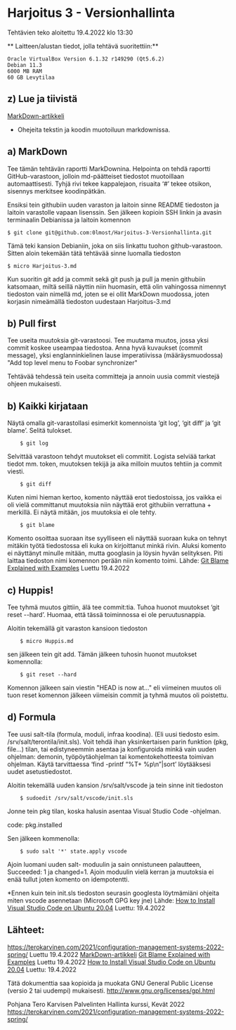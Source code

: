 # Harjoitus 3 - Versionhallinta

Tehtävien teko aloitettu 19.4.2022 klo 13:30

** Laitteen/alustan tiedot, jolla tehtävä suoritettiin:**

    Oracle VirtualBox Version 6.1.32 r149290 (Qt5.6.2)
    Debian 11.3
    6000 MB RAM
    60 GB Levytilaa

## z) Lue ja tiivistä 

[MarkDown-artikkeli](https://commonmark.org/help/)

- Ohejeita tekstin ja koodin muotoiluun markdownissa.

## a) MarkDown 

Tee tämän tehtävän raportti MarkDownina. Helpointa on tehdä raportti GitHub-varastoon, jolloin md-päätteiset tiedostot muotoillaan automaattisesti. Tyhjä rivi tekee kappalejaon, risuaita ‘#’ tekee otsikon, sisennys merkitsee koodinpätkän.

Ensiksi tein githubiin uuden varaston ja laitoin sinne README tiedoston ja laitoin varastolle vapaan lisenssin. Sen jälkeen kopioin SSH linkin ja avasin terminaalin Debianissa ja laitoin komennon

	$ git clone git@github.com:0lmost/Harjoitus-3-Versionhallinta.git

Tämä teki kansion Debianiin, joka on siis linkattu tuohon github-varastoon. Sitten aloin tekemään tätä tehtävää sinne luomalla tiedoston

	$ micro Harjoitus-3.md

Kun suoritin git add ja commit sekä git push ja pull ja menin githubiin katsomaan, miltä seillä näyttin niin huomasin, että olin vahingossa nimennyt tiedoston vain nimellä md, joten se ei ollit MarkDown muodossa, joten korjasin nimeämällä tiedoston uudestaan Harjoitus-3.md


## b) Pull first

Tee useita muutoksia git-varastoosi. Tee muutama muutos, jossa yksi commit koskee useampaa tiedostoa. Anna hyvä kuvaukset (commit message), yksi englanninkielinen lause imperatiivissa (määräysmuodossa) "Add top level menu to Foobar synchronizer"

Tehtävää tehdessä tein useita committeja ja annoin uusia commit viestejä ohjeen mukaisesti.

## b) Kaikki kirjataan

Näytä omalla git-varastollasi esimerkit komennoista ‘git log’, ‘git diff’ ja ‘git blame’. Selitä tulokset.

		$ git log

Selvittää varastoon tehdyt muutokset eli commitit. Logista selviää tarkat tiedot mm. token, muutoksen tekijä ja aika milloin muutos tehtiin ja commit viesti.


		$ git diff


Kuten nimi hieman kertoo, komento näyttää erot tiedostoissa, jos vaikka ei oli vielä committanut muutoksia niin näyttää erot githubiin verrattuna + merkillä. Ei näytä mitään, jos muutoksia ei ole tehty.


		$ git blame


Komento osoittaa suoraan itse syylliseen eli näyttää suoraan kuka on tehnyt mitäkin työtä tiedostossa eli kuka on kirjoittanut minkä rivin. Aluksi komento ei näyttänyt minulle mitään, mutta googlasin ja löysin hyvän selityksen.
Piti laittaa tiedoston nimi komennon perään niin komento toimi.
Lähde: [Git Blame Explained with Examples](https://www.freecodecamp.org/news/git-blame-explained-with-examples/) Luettu 19.4.2022


## c) Huppis!

Tee tyhmä muutos gittiin, älä tee commit:tia. Tuhoa huonot muutokset ‘git reset --hard’. Huomaa, että tässä toiminnossa ei ole peruutusnappia.

Aloitin tekemällä git varaston kansioon tiedoston 

		$ micro Huppis.md

sen jälkeen tein git add. Tämän jälkeen tuhosin huonot muutokset komennolla:

		$ git reset --hard

Komennon jälkeen sain viestin "HEAD is now at..." eli viimeinen muutos oli tuon reset komennon jälkeen viimeisin commit ja tyhmä muutos oli poistettu.

## d) Formula

Tee uusi salt-tila (formula, moduli, infraa koodina). (Eli uusi tiedosto esim. /srv/salt/terontila/init.sls). Voit tehdä ihan yksinkertaisen parin funktion (pkg, file...) tilan, tai edistyneemmin asentaa ja konfiguroida minkä vain uuden ohjelman: demonin, työpöytäohjelman tai komentokehotteesta toimivan ohjelman. Käytä tarvittaessa ‘find -printf “%T+ %p\n”|sort’ löytääksesi uudet asetustiedostot.

Aloitin tekemällä uuden kansion /srv/salt/vscode ja tein sinne init tiedoston

		$ sudoedit /srv/salt/vscode/init.sls

Jonne tein pkg tilan, koska halusin asentaa Visual Studio Code -ohjelman.

code:
  pkg.installed

Sen jälkeen kommenolla:

		$ sudo salt '*' state.apply vscode 

Ajoin luomani uuden salt- moduulin ja sain onnistuneen palautteen, Succeeded: 1 ja changed=1. Ajoin moduulin vielä kerran ja muutoksia ei enää tullut joten komento on idempotentti.

*Ennen kuin tein init.sls tiedoston seurasin googlesta löytmämiäni ohjeita miten vscode asennetaan (Microsoft GPG key jne)
Lähde: [How to Install Visual Studio Code on Ubuntu 20.04](https://linuxize.com/post/how-to-install-visual-studio-code-on-ubuntu-20-04/) Luettu: 19.4.2022


## Lähteet:

https://terokarvinen.com/2021/configuration-management-systems-2022-spring/ Luettu 19.4.2022
[MarkDown-artikkeli](https://commonmark.org/help/)
[Git Blame Explained with Examples](https://www.freecodecamp.org/news/git-blame-explained-with-examples/) Luettu 19.4.2022
[How to Install Visual Studio Code on Ubuntu 20.04](https://linuxize.com/post/how-to-install-visual-studio-code-on-ubuntu-20-04/) Luettu: 19.4.2022

Tätä dokumenttia saa kopioida ja muokata GNU General Public License (versio 2 tai uudempi) mukaisesti. http://www.gnu.org/licenses/gpl.html

Pohjana Tero Karvisen Palvelinten Hallinta kurssi, Kevät 2022 https://terokarvinen.com/2021/configuration-management-systems-2022-spring/
